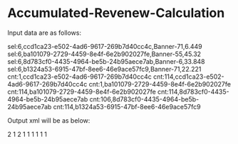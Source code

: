 # Accumulated-Revenew-Calculation

Input data are as follows:

sel:6,ccd1ca23-e502-4ad6-9617-269b7d40cc4c,Banner-71,6.449
sel:6,ba101079-2729-4459-8e4f-6e2b902027fe,Banner-55,45.32
sel:6,8d783cf0-4435-4964-be5b-24b95aece7ab,Banner-6,33.848
sel:6,b1324a53-6915-47bf-8ee6-46e9ace57fc9,Banner-71,22.221
cnt:1,ccd1ca23-e502-4ad6-9617-269b7d40cc4c
cnt:114,ccd1ca23-e502-4ad6-9617-269b7d40cc4c
cnt:1,ba101079-2729-4459-8e4f-6e2b902027fe
cnt:114,ba101079-2729-4459-8e4f-6e2b902027fe
cnt:114,8d783cf0-4435-4964-be5b-24b95aece7ab
cnt:106,8d783cf0-4435-4964-be5b-24b95aece7ab
cnt:114,b1324a53-6915-47bf-8ee6-46e9ace57fc9

Output xml will be as below:

<Banners>
    <Banner id="Banner-71" revenues="6.449">
       <Events>
          <Event id="6">2</event>
          <Event id="1">1</event>
          <Event id="114">2</event>
      </Events>
   </Banner>
   <Banner id="Banner-55" revenues="45.32">
       <Events>
          <Event id="6">1</event>
          <Event id="1">1</event>
          <Event id="114">1</event>
       </Events>
   </Banner>
   <Banner id="Banner-6" revenues="0">
      <Events>
          <Event id="6">1</event>
          <Event id="106">1</event>
          <Event id="114">1</event>
      </Events>
   </Banner>
</Banners>

